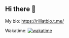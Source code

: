 ## Hi there 👋

My bio: https://rilliatbio.t.me/

Wakatime: [![wakatime](https://wakatime.com/badge/user/5f61ac3f-4769-499d-aa45-df94c2337752.svg)](https://wakatime.com/@5f61ac3f-4769-499d-aa45-df94c2337752)
